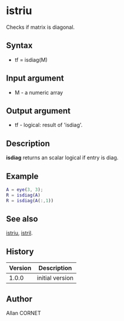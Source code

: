 # istriu

Checks if matrix is diagonal.

## Syntax

- tf = isdiag(M)

## Input argument

- M - a numeric array

## Output argument

- tf - logical: result of 'isdiag'.

## Description

  <p><b>isdiag</b> returns an scalar logical if entry is diag.</p>

## Example

```matlab
A = eye(3, 3);
R = isdiag(A)
R = isdiag(A(:,1))
```

## See also

[istriu](istriu.md), [istril](istril.md).

## History

| Version | Description     |
| ------- | --------------- |
| 1.0.0   | initial version |

## Author

Allan CORNET

